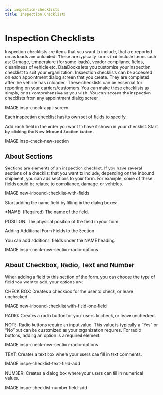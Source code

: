 ```yaml
---
id: inspection-checklists
title: Inspection Checklists
---
```


# Inspection Checklists

Inspection checklists are items that you want to include, that are reported on as loads are unloaded. These are typically forms that include items such as: Damage, temperature (for some loads), vendor compliance fields, cleanliness of vehicle etc. DataDocks lets you customize your inspection checklist to suit your organization. Inspection checklists can be accessed on each appointment dialog screen that you create. They are completed after the vehicle has unloaded. These checklists can be essential for reporting on your carriers/customers. You can make these checklists as simple, or as comprehensive as you wish. You can access the inspection checklists from any appointment dialog screen. 

IMAGE insp-check-appt-screen

Each inspection checklist has its own set of fields to specify. 

Add each field in the order you want to have it shown in your checklist. Start by clicking the New Inbound Section button. 

IMAGE insp-check-new-section

## About Sections

Sections are elements of an inspection checklist. If you have several sections of a checklist that you want to include, depending on the inbound shipment, you can add sections to your form. For example, some of these fields could be related to compliance, damage, or vehicles. 

 IMAGE new-inbound-checklist-with-fields

Start adding the name field by filling in the dialog boxes:

*NAME: (Required) The name of the field.

POSITION: The physical position of the field in your form.
 
Adding Additional Form Fields to the Section

You can add additional fields under the NAME heading. 

IMAGE insp-check-new-section-radio-options
 
## About Checkbox, Radio, Text and Number 

When adding a field to this section of the form, you can choose the type of field you want to add, your options are:

CHECK BOX: Creates a checkbox for the user to check, or leave unchecked.

IMAGE new-inbound-checklist with-field-one-field

RADIO: Creates a radio button for your users to check, or leave unchecked. 

NOTE: Radio buttons require an input value. This value is typically a “Yes” or “No” but can be customized as your organization requires. For radio buttons, adding an option is a required element.

IMAGE insp-check-new-section-radio-options

TEXT: Creates a text box where your users can fill in text comments.

IMAGE inspe-checklist-text-field-add

NUMBER: Creates a dialog box where your users can fill in numerical values. 

IMAGE inspe-checklist-number field-add

 
